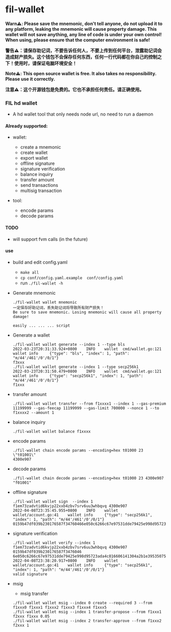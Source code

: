 # fil-wallet

**Warn⚠️: Please save the mnemonic, don't tell anyone, do not upload it to any platform, leaking the mnemonic will cause property damage. This wallet will not save anything, any line of code is under your own control! When using, please ensure that the computer environment is safe!**

**警告⚠️：请保存助记词，不要告诉任何人，不要上传到任何平台，泄露助记词会造成财产损失。这个钱包不会保存任何东西，任何一行代码都在你自己的控制之下！使用时，请保证电脑环境安全！**

**Note⚠️: This open source wallet is free. It also takes no responsibility. Please use it correctly.**

**注意⚠️：这个开源钱包是免费的。它也不承担任何责任。请正确使用。**

### FIL hd wallet

- A hd wallet tool that only needs node url, no need to run a daemon

#### Already supported:

- wallet:

  - create a mnemonic
  - create wallet
  - export wallet
  - offline signature
  - signature verification
  - balance inquiry
  - transfer amount
  - send transactions
  - multisig transaction
- tool:

  - encode params
  - decode params

#### TODO

- will support fvm calls (in the future)

#### use

- build and edit config.yaml

  - `make all`
  - `cp conf/config.yaml.example  conf/config.yaml`
  - run `./fil-wallet -h`
- Generate mnemonic

  ```
  ./fil-wallet wallet mnemonic
  一定保存好助记词，丢失助记词将导致所有财产损失！
  Be sure to save mnemonic. Losing mnemonic will cause all property damage!

  easily ... ... ... script
  ```
- Generate a wallet

  ```shell
  ./fil-wallet wallet generate --index 1 --type bls
  2022-03-23T20:31:33.924+0800    INFO    wallet  cmd/wallet.go:121       wallet info     {"type": "bls", "index": 1, "path": "m/44'/461'/0'/0/1"}
  f3xxx
  ./fil-wallet wallet generate --index 1 --type secp256k1  
  2022-03-23T20:31:50.479+0800    INFO    wallet  cmd/wallet.go:121       wallet info     {"type": "secp256k1", "index": 1, "path": "m/44'/461'/0'/0/1"}
  f1xxx
  ```
- transfer amount

  ```shell
  ./fil-wallet wallet transfer --from f1xxxx1 --index 1 --gas-premium 11199999 --gas-feecap 11199999 --gas-limit 700000 --nonce 1 --to f1xxxx2 --amount 1

  ```
- balance inquiry

  ```shell
  ./fil-wallet wallet balance f1xxxx
  ```
- encode params

  ```shell
  ./fil-wallet chain encode params --encoding=hex t01000 23 \"t01001\"
  4300e907
  ```
- decode params

  ```shell
  ./fil-wallet chain decode params --encoding=hex t01000 23 4300e907  
  "f01001"
  ```
- offline signature

  ```shell
  ./fil-wallet wallet sign  --index 1 f1em73zadvtid6kvjp22xxb4zbv7srv6uu3whbqvq 4300e907
  2022-04-08T23:35:45.955+0800    INFO    wallet  wallet/account.go:41    wallet info     {"type": "secp256k1", "index": 1, "path": "m/44'/461'/0'/0/1"}
  0159b47df039b230176587f34760466e050c6266c67e97531dde79425e998d95723ada4c816606141304a2b1e3953507597b3b86f8b81262bfba3b61d1a84292d100
  ```
- signature verification

  ```shell
  ./fil-wallet wallet verify --index 1 f1em73zadvtid6kvjp22xxb4zbv7srv6uu3whbqvq 4300e907 0159b47df039b230176587f3476046
  6e050c6266c67e97531dde79425e998d95723ada4c816606141304a2b1e3953507597b3b86f8b81262bfba3b61d1a84292d100
  2022-04-08T23:38:20.917+0800    INFO    wallet  wallet/account.go:41    wallet info     {"type": "secp256k1", "index": 1, "path": "m/44'/461'/0'/0/1"}
  valid signature
  ```
- msig

  - msig transfer

  ```
  ./fil-wallet wallet msig --index 0 create --required 3 --from f1xxx0 f1xxx1 f1xxx2 f1xxx3 f1xxx4 f1xxx5
  ./fil-wallet wallet msig --index 1 transfer-propose --from f1xxx1 f2xxx f1xxx 0.05
  ./fil-wallet wallet msig --index 2 transfer-approve --from f1xxx2 f2xxx 1
  ```
